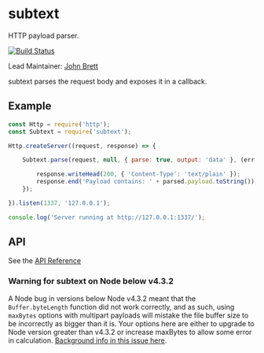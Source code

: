 # subtext

HTTP payload parser.

[![Build Status](https://secure.travis-ci.org/hapijs/subtext.svg?branch=master)](http://travis-ci.org/hapijs/subtext)

Lead Maintainer: [John Brett](https://github.com/johnbrett)

subtext parses the request body and exposes it in a callback.

## Example

```javascript
const Http = require('http');
const Subtext = require('subtext');

Http.createServer((request, response) => {

    Subtext.parse(request, null, { parse: true, output: 'data' }, (err, parsed) => {

        response.writeHead(200, { 'Content-Type': 'text/plain' });
        response.end('Payload contains: ' + parsed.payload.toString());
    });

}).listen(1337, '127.0.0.1');

console.log('Server running at http://127.0.0.1:1337/');

```

## API

See the [API Reference](API.md)


### Warning for subtext on Node below v4.3.2

A Node bug in versions below Node v4.3.2 meant that the `Buffer.byteLength` function did not work correctly, and as such, using `maxBytes` options with multipart payloads will mistake the file buffer size to be incorrectly as bigger than it is. Your options here are either to upgrade to Node version greater than v4.3.2 or increase maxBytes to allow some error in calculation. [Background info in this issue here](https://github.com/hapijs/subtext/pull/32).

